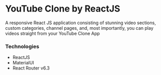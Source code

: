 # YouTube Clone by ReactJS

A responsive React JS application consisting of stunning video sections, custom categories, channel pages, and, most importantly, you can play videos straight from your YouTube Clone App

### Technologies 
- ReactJS 
- MaterialUI 
- React Router v6.3



